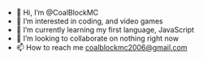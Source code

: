 - 👋 Hi, I’m @CoalBlockMC
- 👀 I’m interested in coding, and video games
- 🌱 I’m currently learning my first language, JavaScript
- 💞️ I’m looking to collaborate on nothing right now
- 📫 How to reach me coalblockmc2006@gmail.com

<!---
CoalBlockMC/CoalBlockMC is a ✨ special ✨ repository because its `README.md` (this file) appears on your GitHub profile.
You can click the Preview link to take a look at your changes.
--->
